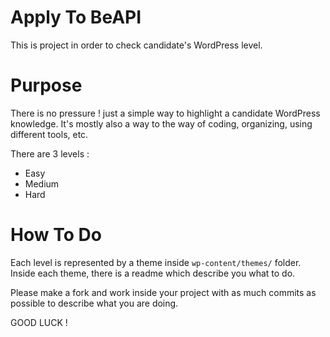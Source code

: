 # Apply To BeAPI
This is project in order to check candidate's WordPress level. 

# Purpose
There is no pressure ! just a simple way to highlight a candidate WordPress knowledge. It's mostly also a way to the way of coding, organizing, using different tools, etc.

There are 3 levels :
* Easy
* Medium
* Hard

# How To Do
Each level is represented by a theme inside `wp-content/themes/` folder. Inside each theme, there is a readme which describe you what to do.

Please make a fork and work inside your project with as much commits as possible to describe what you are doing.

GOOD LUCK !